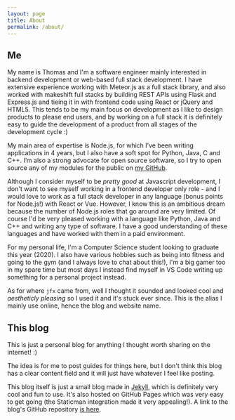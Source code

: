 ```yaml
---
layout: page
title: About
permalink: /about/
---
```


## Me

My name is Thomas and I'm a software engineer mainly interested in backend development or web-based full stack development. I have extensive experience working with Meteor.js as a full stack library, and also worked with makeshift full stacks by building REST APIs using Flask and Express.js and tieing it in with frontend code using React or jQuery and HTML5. This tends to be my main focus on development as I like to design products to please end users, and by working on a full stack it is definitely easy to guide the development of a product from all stages of the development cycle :)

My main area of expertise is Node.js, for which I’ve been writing applications in 4 years, but I also have a soft spot for Python, Java, C and C++. I’m also a strong advocate for open source software, so I try to open source any of my modules for the public on [my GitHub](https://github.com/itsjfx).

Although I consider myself to be *pretty good* at Javascript development, I don't want to see myself working in a frontend developer only role - and I would love to work as a full stack developer in any language (bonus points for Node.js!) with React or Vue. However, I know this is an ambitious dream because the number of Node.js roles that go around are very limited. Of course I'd be very pleased working with a language like Python, Java and C++ and writing any type of software. I have a good understanding of these languages and have worked with them in a paid environment.

For my personal life, I'm a Computer Science student looking to graduate this year (2020). I also have various hobbies such as being into fitness and going to the gym (and I always love to chat about this!), I'm a big gamer too in my spare time but most days I instead find myself in VS Code writing up something for a personal project instead.

As for where ```jfx``` came from, well I thought it sounded and looked cool and *aestheticly pleasing* so I used it and it's stuck ever since. This is the alias I mainly use online, hence the blog and website name.

## This blog

This is just a personal blog for anything I thought worth sharing on the internet! :)

The idea is for me to post guides for things here, but I don't think this blog has a clear content field and it will just have whatever I feel like posting.

This blog itself is just a small blog made in [Jekyll](https://jekyllrb.com/), which is definitely very cool and fun to use. It's also hosted on GitHub Pages which was very easy to get going (the Staticman integration made it very appealing!). A link to the blog's GitHub repository [is here](https://github.com/itsjfx/blog.jfx.ac).